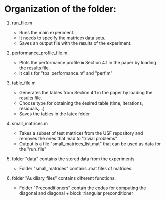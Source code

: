 # Organization of the folder:

1. run_file.m 

	- Runs the main experiment.
	- It needs to specify the matrices data sets.
	- Saves an output file with the results of the experiment.

2. performance_profile_file.m

	- Plots the performance profile in Section 4.1 in the paper by loading the results file.
	- It calls for "tps_performance.m" and "perf.m"

3. table_file.m
	
	- Generates the tables from Section 4.1 in the paper by loading the results file.
	- Choose type for obtaining the desired table (time, iterations, residuals,...)
	- Saves the tables in the latex folder

4. small_matrices.m
	
	- Takes a subset of test matrices from the USF repository
	  and removes the ones that lead to "trivial problems"
	- Output is a file "small_matrices_list.mat" that can be used as data for the "run_file"

5. folder "data" contains the stored data from the experiments
	 
	- Folder "small_matrices" contains .mat files of matrices.

6. folder "Auxiliary_files" contains different functions:

	- Folder "Preconditioners" contain the codes for computing the diagonal and diagonal + block triangular preconditioner

